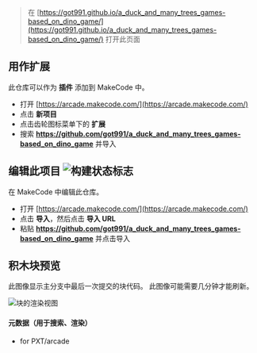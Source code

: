 


> 在 [https://got991.github.io/a_duck_and_many_trees_games-based_on_dino_game/](https://got991.github.io/a_duck_and_many_trees_games-based_on_dino_game/) 打开此页面

## 用作扩展

此仓库可以作为 **插件** 添加到 MakeCode 中。

* 打开 [https://arcade.makecode.com/](https://arcade.makecode.com/)
* 点击 **新项目**
* 点击齿轮图标菜单下的 **扩展**
* 搜索 **https://github.com/got991/a_duck_and_many_trees_games-based_on_dino_game** 并导入

## 编辑此项目 ![构建状态标志](https://github.com/got991/a_duck_and_many_trees_games-based_on_dino_game/workflows/MakeCode/badge.svg)

在 MakeCode 中编辑此仓库。

* 打开 [https://arcade.makecode.com/](https://arcade.makecode.com/)
* 点击 **导入**，然后点击 **导入 URL**
* 粘贴 **https://github.com/got991/a_duck_and_many_trees_games-based_on_dino_game** 并点击导入

## 积木块预览

此图像显示主分支中最后一次提交的块代码。
此图像可能需要几分钟才能刷新。

![块的渲染视图](https://github.com/got991/a_duck_and_many_trees_games-based_on_dino_game/raw/master/.github/makecode/blocks.png)

#### 元数据（用于搜索、渲染）

* for PXT/arcade
<script src="https://makecode.com/gh-pages-embed.js"></script><script>makeCodeRender("{{ site.makecode.home_url }}", "{{ site.github.owner_name }}/{{ site.github.repository_name }}");</script>

